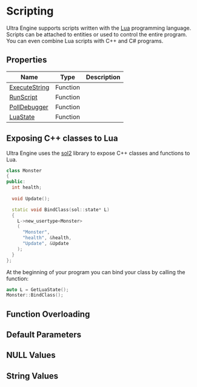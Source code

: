 # Scripting

Ultra Engine supports scripts written with the [Lua](https://www.lua.org) programming language.
Scripts can be attached to entities or used to control the entire program.
You can even combine Lua scripts with C++ and C# programs.

## Properties

| Name | Type | Description |
|-----|-----|-----|
| [ExecuteString](ExecuteString.md) | Function | |
| [RunScript](RunScript.md) | Function | |
| [PollDebugger](PollDebugger.md) | Function | |
| [LuaState](LuaState.md) | Function | |

## Exposing C++ classes to Lua

Ultra Engine uses the [sol2](https://github.com/ThePhD/sol2) library to expose C++ classes and functions to Lua.

```c++
class Monster
{
public:
  int health;
  
  void Update();

  static void BindClass(sol::state* L)
  {
    L->new_usertype<Monster>
    (
      "Monster",
      "health", &health,
      "Update", &Update
    );
  }
};
```

At the beginning of your program you can bind your class by calling the function:

```c++
auto L = GetLuaState();
Monster::BindClass();
```

## Function Overloading

## Default Parameters

## NULL Values

## String Values
